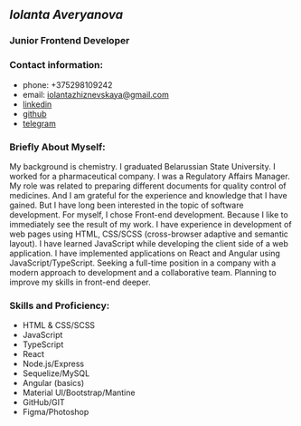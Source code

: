 ## *Iolanta Averyanova*  
### Junior Frontend Developer  
### Contact information:
 - phone: +375298109242
 - email: iolantazhiznevskaya@gmail.com
 - [linkedin](www.linkedin.com/in/iaveryanova)
 - [github](https://github.com/iaveryanova)
 - [telegram](https://t.me/iaveryanova)

### Briefly About Myself:
My background is chemistry. I graduated Belarussian State University. I worked for a pharmaceutical company. I was a Regulatory Affairs Manager. My role was related to preparing different documents for quality control of medicines. And I am grateful for the experience and knowledge that I have gained. But I have long been interested in the topic of software development. For myself, I chose Front-end development. Because I like to immediately see the result of my work. 
I have experience in development of web pages using HTML, CSS/SCSS (cross-browser adaptive and semantic layout). I have learned JavaScript while developing the client side of a web application. I have implemented applications on React and Angular using JavaScript/TypeScript.
Seeking a full-time position  in a company with a modern approach to development and a collaborative team. Planning to improve my skills in front-end deeper.

### Skills and Proficiency:
-   HTML & CSS/SCSS
-   JavaScript
-   TypeScript
-   React
-   Node.js/Express
-   Sequelize/MySQL
-   Angular (basics)
-   Material UI/Bootstrap/Mantine
-   GitHub/GIT
-   Figma/Photoshop
